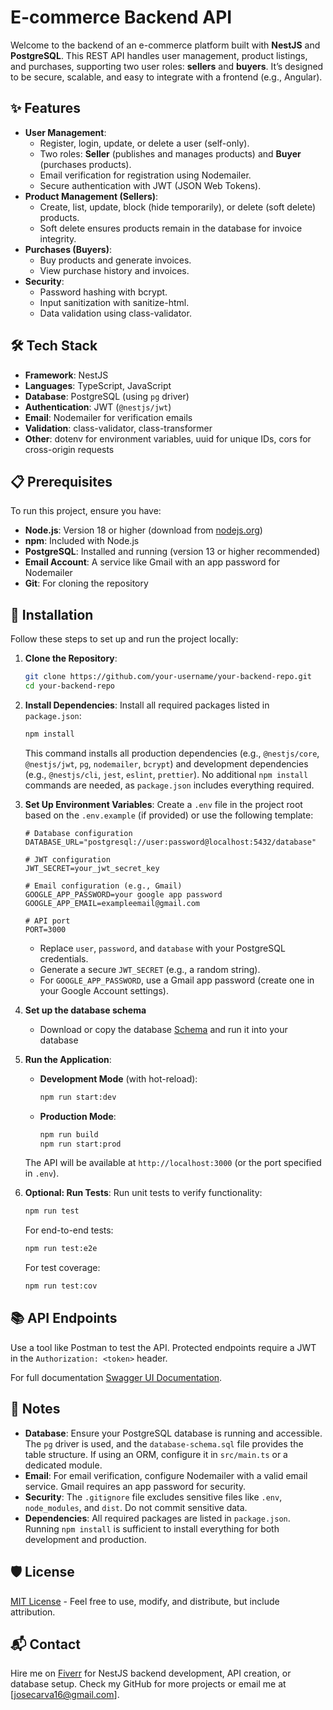 # E-commerce Backend API

Welcome to the backend of an e-commerce platform built with **NestJS** and **PostgreSQL**. This REST API handles user management, product listings, and purchases, supporting two user roles: **sellers** and **buyers**. It’s designed to be secure, scalable, and easy to integrate with a frontend (e.g., Angular).

## ✨ Features

- **User Management**:
  - Register, login, update, or delete a user (self-only).
  - Two roles: **Seller** (publishes and manages products) and **Buyer** (purchases products).
  - Email verification for registration using Nodemailer.
  - Secure authentication with JWT (JSON Web Tokens).
- **Product Management (Sellers)**:
  - Create, list, update, block (hide temporarily), or delete (soft delete) products.
  - Soft delete ensures products remain in the database for invoice integrity.
- **Purchases (Buyers)**:
  - Buy products and generate invoices.
  - View purchase history and invoices.
- **Security**:
  - Password hashing with bcrypt.
  - Input sanitization with sanitize-html.
  - Data validation using class-validator.

## 🛠️ Tech Stack

- **Framework**: NestJS
- **Languages**: TypeScript, JavaScript
- **Database**: PostgreSQL (using `pg` driver)
- **Authentication**: JWT (`@nestjs/jwt`)
- **Email**: Nodemailer for verification emails
- **Validation**: class-validator, class-transformer
- **Other**: dotenv for environment variables, uuid for unique IDs, cors for cross-origin requests

## 📋 Prerequisites

To run this project, ensure you have:
- **Node.js**: Version 18 or higher (download from [nodejs.org](https://nodejs.org))
- **npm**: Included with Node.js
- **PostgreSQL**: Installed and running (version 13 or higher recommended)
- **Email Account**: A service like Gmail with an app password for Nodemailer
- **Git**: For cloning the repository

## 🚀 Installation

Follow these steps to set up and run the project locally:

1. **Clone the Repository**:
   ```bash
   git clone https://github.com/your-username/your-backend-repo.git
   cd your-backend-repo
   ```

2. **Install Dependencies**:
   Install all required packages listed in `package.json`:
   ```bash
   npm install
   ```
   This command installs all production dependencies (e.g., `@nestjs/core`, `@nestjs/jwt`, `pg`, `nodemailer`, `bcrypt`) and development dependencies (e.g., `@nestjs/cli`, `jest`, `eslint`, `prettier`). No additional `npm install` commands are needed, as `package.json` includes everything required.

3. **Set Up Environment Variables**:
   Create a `.env` file in the project root based on the `.env.example` (if provided) or use the following template:
   ```plaintext
   # Database configuration
   DATABASE_URL="postgresql://user:password@localhost:5432/database"

   # JWT configuration
   JWT_SECRET=your_jwt_secret_key

   # Email configuration (e.g., Gmail)
   GOOGLE_APP_PASSWORD=your google app password
   GOOGLE_APP_EMAIL=exampleemail@gmail.com

   # API port
   PORT=3000
   ```
   - Replace `user`, `password`, and `database` with your PostgreSQL credentials.
   - Generate a secure `JWT_SECRET` (e.g., a random string).
   - For `GOOGLE_APP_PASSWORD`, use a Gmail app password (create one in your Google Account settings).

4. **Set up the database schema**
   -  Download or copy the database [Schema](https://raw.githubusercontent.com/XstremiscX/TechnovaBackend/refs/heads/main/database-schema.sql) and run it   into your database

5. **Run the Application**:
   - **Development Mode** (with hot-reload):
     ```bash
     npm run start:dev
     ```
   - **Production Mode**:
     ```bash
     npm run build
     npm run start:prod
     ```
   The API will be available at `http://localhost:3000` (or the port specified in `.env`).

6. **Optional: Run Tests**:
   Run unit tests to verify functionality:
   ```bash
   npm run test
   ```
   For end-to-end tests:
   ```bash
   npm run test:e2e
   ```
   For test coverage:
   ```bash
   npm run test:cov
   ```

## 📚 API Endpoints

Use a tool like Postman to test the API. Protected endpoints require a JWT in the `Authorization: <token>` header.

For full documentation [Swagger UI Documentation](https://petstore.swagger.io/?url=https://raw.githubusercontent.com/XstremiscX/TechnovaBackend/refs/heads/main/user-management-api/docs/openapi.json).

## 📝 Notes

- **Database**: Ensure your PostgreSQL database is running and accessible. The `pg` driver is used, and the `database-schema.sql` file provides the table structure. If using an ORM, configure it in `src/main.ts` or a dedicated module.
- **Email**: For email verification, configure Nodemailer with a valid email service. Gmail requires an app password for security.
- **Security**: The `.gitignore` file excludes sensitive files like `.env`, `node_modules`, and `dist`. Do not commit sensitive data.
- **Dependencies**: All required packages are listed in `package.json`. Running `npm install` is sufficient to install everything for both development and production.

## 🛡️ License

[MIT License](LICENSE) - Feel free to use, modify, and distribute, but include attribution.

## 📬 Contact

Hire me on [Fiverr](https://www.fiverr.com/users/jose_gallego_ca) for NestJS backend development, API creation, or database setup. Check my GitHub for more projects or email me at [josecarva16@gmail.com].
